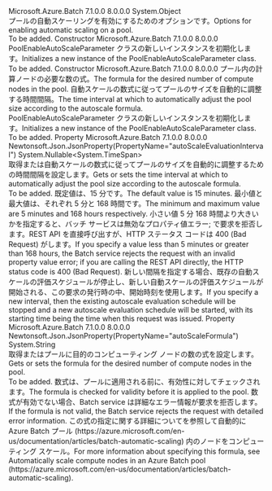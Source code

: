 <Type Name="PoolEnableAutoScaleParameter" FullName="Microsoft.Azure.Batch.Protocol.Models.PoolEnableAutoScaleParameter">
  <TypeSignature Language="C#" Value="public class PoolEnableAutoScaleParameter" />
  <TypeSignature Language="ILAsm" Value=".class public auto ansi beforefieldinit PoolEnableAutoScaleParameter extends System.Object" />
  <TypeSignature Language="DocId" Value="T:Microsoft.Azure.Batch.Protocol.Models.PoolEnableAutoScaleParameter" />
  <TypeSignature Language="VB.NET" Value="Public Class PoolEnableAutoScaleParameter" />
  <TypeSignature Language="F#" Value="type PoolEnableAutoScaleParameter = class" />
  <AssemblyInfo>
    <AssemblyName>Microsoft.Azure.Batch</AssemblyName>
    <AssemblyVersion>7.1.0.0</AssemblyVersion>
    <AssemblyVersion>8.0.0.0</AssemblyVersion>
  </AssemblyInfo>
  <Base>
    <BaseTypeName>System.Object</BaseTypeName>
  </Base>
  <Interfaces />
  <Docs>
    <summary>
            <span data-ttu-id="eaae9-101">プールの自動スケーリングを有効にするためのオプションです。</span><span class="sxs-lookup"><span data-stu-id="eaae9-101">Options for enabling automatic scaling on a pool.</span></span>
            </summary>
    <remarks>To be added.</remarks>
  </Docs>
  <Members>
    <Member MemberName=".ctor">
      <MemberSignature Language="C#" Value="public PoolEnableAutoScaleParameter ();" />
      <MemberSignature Language="ILAsm" Value=".method public hidebysig specialname rtspecialname instance void .ctor() cil managed" />
      <MemberSignature Language="DocId" Value="M:Microsoft.Azure.Batch.Protocol.Models.PoolEnableAutoScaleParameter.#ctor" />
      <MemberSignature Language="VB.NET" Value="Public Sub New ()" />
      <MemberType>Constructor</MemberType>
      <AssemblyInfo>
        <AssemblyName>Microsoft.Azure.Batch</AssemblyName>
        <AssemblyVersion>7.1.0.0</AssemblyVersion>
        <AssemblyVersion>8.0.0.0</AssemblyVersion>
      </AssemblyInfo>
      <Parameters />
      <Docs>
        <summary>
            <span data-ttu-id="eaae9-102">PoolEnableAutoScaleParameter クラスの新しいインスタンスを初期化します。</span><span class="sxs-lookup"><span data-stu-id="eaae9-102">Initializes a new instance of the PoolEnableAutoScaleParameter class.</span></span>
            </summary>
        <remarks>To be added.</remarks>
      </Docs>
    </Member>
    <Member MemberName=".ctor">
      <MemberSignature Language="C#" Value="public PoolEnableAutoScaleParameter (string autoScaleFormula = null, Nullable&lt;TimeSpan&gt; autoScaleEvaluationInterval = null);" />
      <MemberSignature Language="ILAsm" Value=".method public hidebysig specialname rtspecialname instance void .ctor(string autoScaleFormula, valuetype System.Nullable`1&lt;valuetype System.TimeSpan&gt; autoScaleEvaluationInterval) cil managed" />
      <MemberSignature Language="DocId" Value="M:Microsoft.Azure.Batch.Protocol.Models.PoolEnableAutoScaleParameter.#ctor(System.String,System.Nullable{System.TimeSpan})" />
      <MemberSignature Language="VB.NET" Value="Public Sub New (Optional autoScaleFormula As String = null, Optional autoScaleEvaluationInterval As Nullable(Of TimeSpan) = null)" />
      <MemberSignature Language="F#" Value="new Microsoft.Azure.Batch.Protocol.Models.PoolEnableAutoScaleParameter : string * Nullable&lt;TimeSpan&gt; -&gt; Microsoft.Azure.Batch.Protocol.Models.PoolEnableAutoScaleParameter" Usage="new Microsoft.Azure.Batch.Protocol.Models.PoolEnableAutoScaleParameter (autoScaleFormula, autoScaleEvaluationInterval)" />
      <MemberType>Constructor</MemberType>
      <AssemblyInfo>
        <AssemblyName>Microsoft.Azure.Batch</AssemblyName>
        <AssemblyVersion>7.1.0.0</AssemblyVersion>
        <AssemblyVersion>8.0.0.0</AssemblyVersion>
      </AssemblyInfo>
      <Parameters>
        <Parameter Name="autoScaleFormula" Type="System.String" />
        <Parameter Name="autoScaleEvaluationInterval" Type="System.Nullable&lt;System.TimeSpan&gt;" />
      </Parameters>
      <Docs>
        <param name="autoScaleFormula"><span data-ttu-id="eaae9-103">プール内の計算ノードの必要な数の式。</span><span class="sxs-lookup"><span data-stu-id="eaae9-103">The formula for the desired number of compute nodes in the pool.</span></span></param>
        <param name="autoScaleEvaluationInterval"><span data-ttu-id="eaae9-104">自動スケールの数式に従ってプールのサイズを自動的に調整する時間間隔。</span><span class="sxs-lookup"><span data-stu-id="eaae9-104">The time interval at which to automatically adjust the pool size according to the autoscale formula.</span></span></param>
        <summary>
            <span data-ttu-id="eaae9-105">PoolEnableAutoScaleParameter クラスの新しいインスタンスを初期化します。</span><span class="sxs-lookup"><span data-stu-id="eaae9-105">Initializes a new instance of the PoolEnableAutoScaleParameter class.</span></span>
            </summary>
        <remarks>To be added.</remarks>
      </Docs>
    </Member>
    <Member MemberName="AutoScaleEvaluationInterval">
      <MemberSignature Language="C#" Value="public Nullable&lt;TimeSpan&gt; AutoScaleEvaluationInterval { get; set; }" />
      <MemberSignature Language="ILAsm" Value=".property instance valuetype System.Nullable`1&lt;valuetype System.TimeSpan&gt; AutoScaleEvaluationInterval" />
      <MemberSignature Language="DocId" Value="P:Microsoft.Azure.Batch.Protocol.Models.PoolEnableAutoScaleParameter.AutoScaleEvaluationInterval" />
      <MemberSignature Language="VB.NET" Value="Public Property AutoScaleEvaluationInterval As Nullable(Of TimeSpan)" />
      <MemberSignature Language="F#" Value="member this.AutoScaleEvaluationInterval : Nullable&lt;TimeSpan&gt; with get, set" Usage="Microsoft.Azure.Batch.Protocol.Models.PoolEnableAutoScaleParameter.AutoScaleEvaluationInterval" />
      <MemberType>Property</MemberType>
      <AssemblyInfo>
        <AssemblyName>Microsoft.Azure.Batch</AssemblyName>
        <AssemblyVersion>7.1.0.0</AssemblyVersion>
        <AssemblyVersion>8.0.0.0</AssemblyVersion>
      </AssemblyInfo>
      <Attributes>
        <Attribute>
          <AttributeName>Newtonsoft.Json.JsonProperty(PropertyName="autoScaleEvaluationInterval")</AttributeName>
        </Attribute>
      </Attributes>
      <ReturnValue>
        <ReturnType>System.Nullable&lt;System.TimeSpan&gt;</ReturnType>
      </ReturnValue>
      <Docs>
        <summary>
            <span data-ttu-id="eaae9-106">取得または自動スケールの数式に従ってプールのサイズを自動的に調整するための時間間隔を設定します。</span><span class="sxs-lookup"><span data-stu-id="eaae9-106">Gets or sets the time interval at which to automatically adjust the pool size according to the autoscale formula.</span></span>
            </summary>
        <value>To be added.</value>
        <remarks>
            <span data-ttu-id="eaae9-107">既定値は、15 分です。</span><span class="sxs-lookup"><span data-stu-id="eaae9-107">The default value is 15 minutes.</span></span> <span data-ttu-id="eaae9-108">最小値と最大値は、それぞれ 5 分と 168 時間です。</span><span class="sxs-lookup"><span data-stu-id="eaae9-108">The minimum and maximum value are 5 minutes and 168 hours respectively.</span></span> <span data-ttu-id="eaae9-109">小さい値 5 分 168 時間より大きいかを指定すると、バッチ サービスは無効なプロパティ値エラー; で要求を拒否します。REST API を直接呼び出すが、HTTP ステータス コードは 400 (Bad Request) がします。</span><span class="sxs-lookup"><span data-stu-id="eaae9-109">If you specify a value less than 5 minutes or greater than 168 hours, the Batch service rejects the request with an invalid property value error; if you are calling the REST API directly, the HTTP status code is 400 (Bad Request).</span></span> <span data-ttu-id="eaae9-110">新しい間隔を指定する場合、既存の自動スケールの評価スケジュールが停止し、新しい自動スケールの評価スケジュールが開始される、この要求の発行時の中、開始時刻を使用します。</span><span class="sxs-lookup"><span data-stu-id="eaae9-110">If you specify a new interval, then the existing autoscale evaluation schedule will be stopped and a new autoscale evaluation schedule will be started, with its starting time being the time when this request was issued.</span></span>
            </remarks>
      </Docs>
    </Member>
    <Member MemberName="AutoScaleFormula">
      <MemberSignature Language="C#" Value="public string AutoScaleFormula { get; set; }" />
      <MemberSignature Language="ILAsm" Value=".property instance string AutoScaleFormula" />
      <MemberSignature Language="DocId" Value="P:Microsoft.Azure.Batch.Protocol.Models.PoolEnableAutoScaleParameter.AutoScaleFormula" />
      <MemberSignature Language="VB.NET" Value="Public Property AutoScaleFormula As String" />
      <MemberSignature Language="F#" Value="member this.AutoScaleFormula : string with get, set" Usage="Microsoft.Azure.Batch.Protocol.Models.PoolEnableAutoScaleParameter.AutoScaleFormula" />
      <MemberType>Property</MemberType>
      <AssemblyInfo>
        <AssemblyName>Microsoft.Azure.Batch</AssemblyName>
        <AssemblyVersion>7.1.0.0</AssemblyVersion>
        <AssemblyVersion>8.0.0.0</AssemblyVersion>
      </AssemblyInfo>
      <Attributes>
        <Attribute>
          <AttributeName>Newtonsoft.Json.JsonProperty(PropertyName="autoScaleFormula")</AttributeName>
        </Attribute>
      </Attributes>
      <ReturnValue>
        <ReturnType>System.String</ReturnType>
      </ReturnValue>
      <Docs>
        <summary>
            <span data-ttu-id="eaae9-111">取得またはプールに目的のコンピューティング ノードの数の式を設定します。</span><span class="sxs-lookup"><span data-stu-id="eaae9-111">Gets or sets the formula for the desired number of compute nodes in the pool.</span></span>
            </summary>
        <value>To be added.</value>
        <remarks>
            <span data-ttu-id="eaae9-112">数式は、プールに適用される前に、有効性に対してチェックされます。</span><span class="sxs-lookup"><span data-stu-id="eaae9-112">The formula is checked for validity before it is applied to the pool.</span></span> <span data-ttu-id="eaae9-113">数式が有効でない場合、Batch service は詳細なエラー情報が要求を拒否します。</span><span class="sxs-lookup"><span data-stu-id="eaae9-113">If the formula is not valid, the Batch service rejects the request with detailed error information.</span></span> <span data-ttu-id="eaae9-114">この式の指定に関する詳細についてを参照して自動的に Azure Batch プール (https://azure.microsoft.com/en-us/documentation/articles/batch-automatic-scaling) 内のノードをコンピューティング スケール。</span><span class="sxs-lookup"><span data-stu-id="eaae9-114">For more information about specifying this formula, see Automatically scale compute nodes in an Azure Batch pool (https://azure.microsoft.com/en-us/documentation/articles/batch-automatic-scaling).</span></span>
            </remarks>
      </Docs>
    </Member>
  </Members>
</Type>